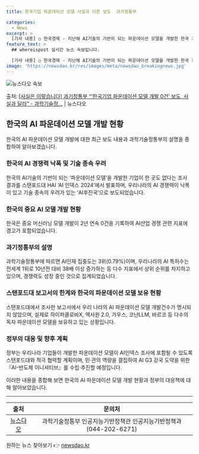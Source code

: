 ```yaml
---
title: 한국기업 파운데이션 모델 사실과 다른 보도  과기정통부

categories:
  - News
excerpt: >
  [기사 내용] ○ 한국경제 - 지난해 AI기술의 기반이 되는 파운데이션 모델을 개발한 한국 기업이 한 곳도 …
feature_text: >
  ## whereispost 실시간 뉴스 속보입니다.

  [기사 내용] ○ 한국경제 - 지난해 AI기술의 기반이 되는 파운데이션 모델을 개발한 한국 기업이 한 곳도 …
image: 'https://newsdao.kr/res/images/meta/newsdao_breakingnews.jpg'
---
```


![뉴스다오 속보](https://newsdao.kr/res/images/meta/newsdao_breakingnews.jpg)

<p>출처: <a href="https://newsdao.kr/3612" rel="dofollow">[사실은 이렇습니다] 과기정통부 “‘한국기업 파운데이션 모델 개발 0건’ 보도, 사실과 달라” - 과학기술정…</a> | 뉴스다오</p>

<h2 data-ke-size="size26">한국의 AI 파운데이션 모델 개발 현황</h2>
<p data-ke-size="size16">한국의 AI 파운데이션 모델 개발에 대한 최근 보도 내용과 과학기술정통부의 설명을 종합하여 알아보겠습니다.</p>

<h3><b>한국의 AI 경쟁력 낙폭 및 기술 종속 우려</b></h3>
<p data-ke-size="size16">한국의 AI기술의 기반이 되는 ‘파운데이션 모델’을 개발한 기업이 한 곳도 없다는 조사 결과를 스탠포드대 HAI ‘AI 인덱스 2024’에서 발표하며, 우리나라의 AI 경쟁력이 낙폭이 있고 기술 종속의 우려가 있는 ‘AI후진국’으로 보도되었습니다.</p>

<h3><b>한국의 중요 AI 모델 개발 현황</b></h3>
<p data-ke-size="size16">한국은 중요 머신러닝 모델 개발이 2년 연속 0건을 기록하여 AI산업 경쟁 관련 지표에 경고가 포함되었습니다.</p>

<h3><b>과기정통부의 설명</b></h3>
<p data-ke-size="size16">과학기술정통부에 따르면 AI인재 집중도는 3위(0.79%)이며, 우리나라의 AI 특허수는 전세계 1위로 10년전 대비 38배 이상 증가하는 등 다수 지표에서 상위 순위를 차지하고 있으며, 경쟁력도 성장 중인 것으로 집계되었습니다.</p>

<h3><b>스탠포드대 보고서의 한계와 한국의 파운데이션 모델 보유 현황</b></h3>
<p data-ke-size="size16">스탠포드대에서 조사한 보고서에서 우리 나라의 AI 파운데이션 모델 개발건수가 명시되지 않았으며, 실제로 하이퍼클로바X, 엑사원 2.0, 가우스, 코난LLM, 바르코 등 다수의 독자 파운데이션 모델을 보유하고 있는 상황입니다.</p>

<h3><b>정부의 대응 및 향후 계획</b></h3>
<p data-ke-size="size16">정부는 우리나라 기업들이 개발한 파운데이션 모델이 AI인덱스 조사에 포함될 수 있도록 스탠포드대와 적극 협력할 계획이며, 민·관의 역량을 결집하여 AI G3 강국 도약을 위한 『AI-반도체 이니셔티브』를 수립·추진할 예정입니다.</p>

<p data-ke-size="size16">이러한 내용을 종합해 보면 한국의 AI 파운데이션 모델 개발 현황과 정부의 대응책에 대해 알아보았습니다.</p>

<hr>

<table>
  <thead>
    <tr>
      <th style="text-align: center;">출처</th>
      <th style="text-align: center;">문의처</th>
    </tr>
  </thead>
  <tbody>
    <tr>
      <td style="text-align: center;"><a href="https://newsdao.kr/3612">뉴스다오</a></td>
      <td style="text-align: center;">과학기술정통부 인공지능기반정책관 인공지능기반정책과(044-202-6271)</td>
    </tr>
  </tbody>
</table>
 

원하는 뉴스 찾아보기 👉 <a href="https://newsdao.kr" rel="dofollow">newsdao.kr</a>


